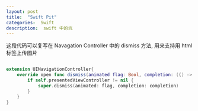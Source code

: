 ```yaml
---
layout: post
title:  "Swift Pit"
categories:  Swift
description:  swift 中的坑
---
```


这段代码可以复写在 Navagation Controller 中的 dismiss 方法, 用来支持用 html 标签上传图片

```swift

extension UINavigationController{
    override open func dismiss(animated flag: Bool, completion: (() -> Void)? = nil) {
        if self.presentedViewController != nil {
            super.dismiss(animated: flag, completion: completion)
        }
    }
}
```